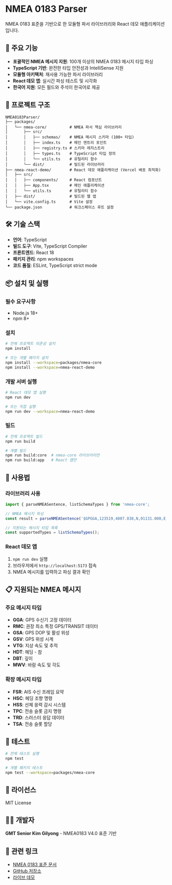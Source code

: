 
# NMEA 0183 Parser

NMEA 0183 표준을 기반으로 한 모듈형 파서 라이브러리와 React 데모 애플리케이션입니다.

## 🚀 주요 기능

- **포괄적인 NMEA 메시지 지원**: 100개 이상의 NMEA 0183 메시지 타입 파싱
- **TypeScript 기반**: 완전한 타입 안전성과 IntelliSense 지원
- **모듈형 아키텍처**: 재사용 가능한 파서 라이브러리
- **React 데모 앱**: 실시간 파싱 테스트 및 시각화
- **한국어 지원**: 모든 필드와 주석이 한국어로 제공

## 📁 프로젝트 구조

```
NMEA0183Parser/
├── packages/
│   └── nmea-core/          # NMEA 파서 핵심 라이브러리
│       ├── src/
│       │   ├── schemas/    # NMEA 메시지 스키마 (100+ 타입)
│       │   ├── index.ts    # 메인 엔트리 포인트
│       │   ├── registry.ts # 스키마 레지스트리
│       │   ├── types.ts    # TypeScript 타입 정의
│       │   └── utils.ts    # 유틸리티 함수
│       └── dist/           # 빌드된 라이브러리
├── nmea-react-demo/        # React 데모 애플리케이션 (Vercel 배포 최적화)
│   ├── src/
│   │   ├── components/     # React 컴포넌트
│   │   ├── App.tsx         # 메인 애플리케이션
│   │   └── utils.ts        # 유틸리티 함수
│   ├── dist/               # 빌드된 웹 앱
│   └── vite.config.ts      # Vite 설정
└── package.json            # 워크스페이스 루트 설정
```

## 🛠️ 기술 스택

- **언어**: TypeScript
- **빌드 도구**: Vite, TypeScript Compiler
- **프론트엔드**: React 18
- **패키지 관리**: npm workspaces
- **코드 품질**: ESLint, TypeScript strict mode

## 📦 설치 및 실행

### 필수 요구사항
- Node.js 18+
- npm 8+

### 설치
```bash
# 전체 프로젝트 의존성 설치
npm install

# 또는 개별 패키지 설치
npm install --workspace=packages/nmea-core
npm install --workspace=nmea-react-demo
```

### 개발 서버 실행
```bash
# React 데모 앱 실행
npm run dev

# 또는 직접 실행
npm run dev --workspace=nmea-react-demo
```

### 빌드
```bash
# 전체 프로젝트 빌드
npm run build

# 개별 빌드
npm run build:core  # nmea-core 라이브러리만
npm run build:app   # React 앱만
```

## 🔧 사용법

### 라이브러리 사용
```typescript
import { parseNMEASentence, listSchemaTypes } from 'nmea-core';

// NMEA 메시지 파싱
const result = parseNMEASentence('$GPGGA,123519,4807.038,N,01131.000,E,1,08,0.9,545.4,M,46.9,M,,*47');

// 지원되는 메시지 타입 목록
const supportedTypes = listSchemaTypes();
```

### React 데모 앱
1. `npm run dev` 실행
2. 브라우저에서 `http://localhost:5173` 접속
3. NMEA 메시지를 입력하고 파싱 결과 확인

## 📋 지원되는 NMEA 메시지

### 주요 메시지 타입
- **GGA**: GPS 수신기 고정 데이터
- **RMC**: 권장 최소 특정 GPS/TRANSIT 데이터
- **GSA**: GPS DOP 및 활성 위성
- **GSV**: GPS 위성 시계
- **VTG**: 지상 속도 및 추적
- **HDT**: 헤딩 - 참
- **DBT**: 깊이
- **MWV**: 바람 속도 및 각도

### 확장 메시지 타입
- **FSR**: AIS 수신 프레임 요약
- **HSC**: 헤딩 조향 명령
- **HSS**: 선체 응력 감시 시스템
- **TPC**: 전송 슬롯 금지 명령
- **TRD**: 스러스터 응답 데이터
- **TSA**: 전송 슬롯 할당

## 🧪 테스트

```bash
# 전체 테스트 실행
npm test

# 개별 패키지 테스트
npm test --workspace=packages/nmea-core
```

## 📝 라이선스

MIT License

## 👨‍💻 개발자

**GMT Senior Kim Gilyong** - NMEA0183 V4.0 표준 기반

## 🔗 관련 링크

- [NMEA 0183 표준 문서](https://www.nmea.org/)
- [GitHub 저장소](https://github.com/ejavm83/nmea_test)
- [라이브 데모](https://nmea0183parser-iy949tr08-ejavm83-2711s-projects.vercel.app)
